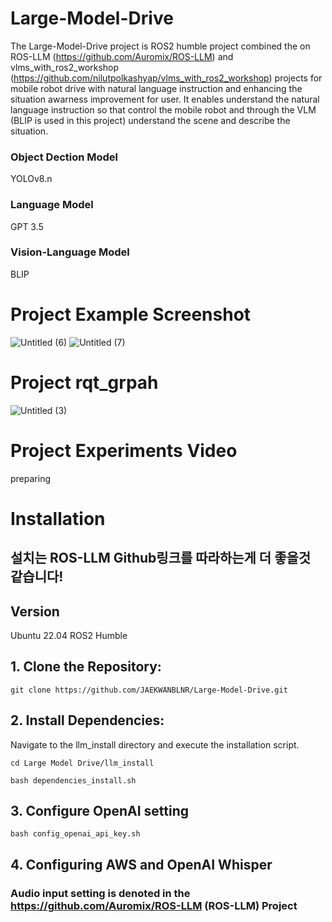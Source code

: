 # Large-Model-Drive 

The Large-Model-Drive project is ROS2 humble project combined the on ROS-LLM (https://github.com/Auromix/ROS-LLM) and vlms_with_ros2_workshop (https://github.com/nilutpolkashyap/vlms_with_ros2_workshop) projects for mobile robot drive with natural language instruction and enhancing the situation awarness improvement for user. It enables understand the natural language instruction so that control the mobile robot and through the VLM (BLIP is used in this project) understand the scene and describe the situation. 

### Object Dection Model 
YOLOv8.n 

### Language Model 
GPT 3.5

### Vision-Language Model
BLIP 


# Project Example Screenshot  
![Untitled (6)](https://github.com/user-attachments/assets/c68a3396-634a-42fa-b706-2baea118636f)
![Untitled (7)](https://github.com/user-attachments/assets/666a267c-b05e-4ea6-824a-dbcdcf2647fa)


# Project rqt_grpah
![Untitled (3)](https://github.com/user-attachments/assets/23dba483-5822-48f8-8e7c-72a9f3732093)

# Project Experiments Video
preparing 


# Installation 

## 설치는 ROS-LLM Github링크를 따라하는게 더 좋을것 같습니다! 

## Version 
Ubuntu 22.04 
ROS2 Humble

## 1. Clone the Repository:

`git clone https://github.com/JAEKWANBLNR/Large-Model-Drive.git`

## 2. Install Dependencies:

Navigate to the llm_install directory and execute the installation script.

`cd Large Model Drive/llm_install`

`bash dependencies_install.sh`

## 3. Configure OpenAI setting

`bash config_openai_api_key.sh`

## 4. Configuring AWS and OpenAI Whisper
 ### Audio input setting is denoted in the https://github.com/Auromix/ROS-LLM (ROS-LLM) Project
